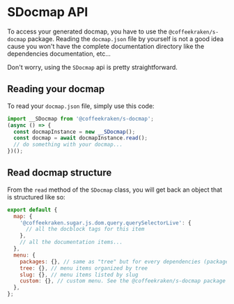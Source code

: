 <!-- This file has been generated using
     the "@coffeekraken/s-markdown-builder" package.
     !!! Do not edit it directly... -->


<!-- body -->

<!--
/**
* @name            API
* @namespace       doc.docmap
* @type            Markdown
* @platform        md
* @status          stable
* @menu            Documentation / Docmap           /doc/docmap/api
*
* @since           2.0.0
* @author    Olivier Bossel <olivier.bossel@gmail.com> (https://coffeekraken.io)
*/
-->

# SDocmap API

To access your generated docmap, you have to use the `@coffeekraken/s-docmap` package. Reading the `docmap.json` file by yourself is not a good idea cause you won't have the complete documentation directory like the dependencies documentation, etc...

Don't worry, using the `SDocmap` api is pretty straightforward.

## Reading your docmap

To read your `docmap.json` file, simply use this code:

```js
import __SDocmap from '@coffeekraken/s-docmap';
(async () => {
  const docmapInstance = new __SDocmap();
  const docmap = await docmapInstance.read();
  // do something with your docmap...
})();

```

## Read docmap structure

From the `read` method of the `SDocmap` class, you will get back an object that is structured like so:

```js
export default {
  map: {
    '@coffeekraken.sugar.js.dom.query.querySelectorLive': {
      // all the docblock tags for this item
    },
    // all the documentation items...
  },
  menu: {
    packages: {}, // same as "tree" but for every dependencies (packages)
    tree: {}, // menu items organized by tree
    slug: {}, // menu items listed by slug
    custom: {}, // custom menu. See the @coffeekraken/s-docmap package documentation for more infos
  },
};

```


